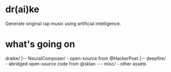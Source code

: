 # dr(ai)ke
Generate original rap music using artificial intelligence.

# what's going on
draike/
  |-- NeuralComposer/ - open-source from @HackerPoet
  |-- deepfire/       - abridged open-source code from @sklan
  --- misc/           - other assets
